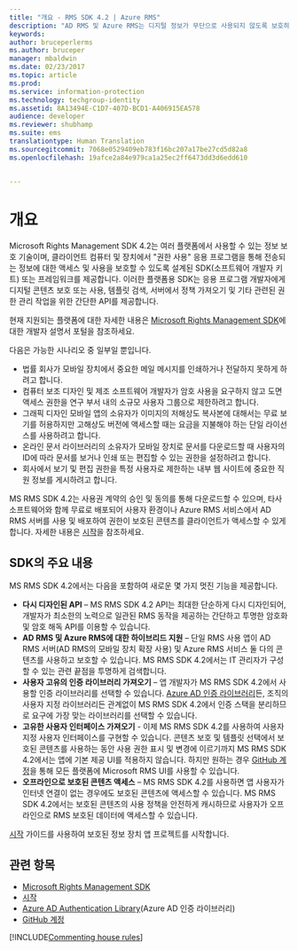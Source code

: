 ```yaml
---
title: "개요 - RMS SDK 4.2 | Azure RMS"
description: "AD RMS 및 Azure RMS는 디지털 정보가 무단으로 사용되지 않도록 보호하는 정보 보호 기술입니다."
keywords: 
author: bruceperlerms
ms.author: bruceper
manager: mbaldwin
ms.date: 02/23/2017
ms.topic: article
ms.prod: 
ms.service: information-protection
ms.technology: techgroup-identity
ms.assetid: 8A13494E-C1D7-407D-BCD1-A406915EA578
audience: developer
ms.reviewer: shubhamp
ms.suite: ems
translationtype: Human Translation
ms.sourcegitcommit: 7068e0529409eb783f16bc207a17be27cd5d82a8
ms.openlocfilehash: 19afce2a84e979ca1a25ec2ff6473dd3d6edd610


---
```


# <a name="overview"></a>개요

Microsoft Rights Management SDK 4.2는 여러 플랫폼에서 사용할 수 있는 정보 보호 기술이며,  클라이언트 컴퓨터 및 장치에서 "권한 사용" 응용 프로그램을 통해 전송되는 정보에 대한 액세스 및 사용을 보호할 수 있도록 설계된 SDK(소프트웨어 개발자 키트) 또는 프레임워크를 제공합니다. 이러한 플랫폼용 SDK는 응용 프로그램 개발자에게 디지털 콘텐츠 보호 또는 사용, 템플릿 검색, 서버에서 정책 가져오기 및 기타 관련된 권한 관리 작업을 위한 간단한 API를 제공합니다.

현재 지원되는 플랫폼에 대한 자세한 내용은 [Microsoft Rights Management SDK](active-directory-rights-management-services-multi-platform-thin-client-sdk-portal.md)에 대한 개발자 설명서 포털을 참조하세요.

다음은 가능한 시나리오 중 일부일 뿐입니다.

-   법률 회사가 모바일 장치에서 중요한 메일 메시지를 인쇄하거나 전달하지 못하게 하려고 합니다.
-   컴퓨터 보조 디자인 및 제조 소프트웨어 개발자가 암호 사용을 요구하지 않고 도면 액세스 권한을 연구 부서 내의 소규모 사용자 그룹으로 제한하려고 합니다.
-   그래픽 디자인 모바일 앱의 소유자가 이미지의 저해상도 복사본에 대해서는 무료 보기를 허용하지만 고해상도 버전에 액세스할 때는 요금을 지불해야 하는 단일 라이선스를 사용하려고 합니다.
-   온라인 문서 라이브러리의 소유자가 모바일 장치로 문서를 다운로드할 때 사용자의 ID에 따라 문서를 보거나 인쇄 또는 편집할 수 있는 권한을 설정하려고 합니다.
-   회사에서 보기 및 편집 권한을 특정 사용자로 제한하는 내부 웹 사이트에 중요한 직원 정보를 게시하려고 합니다.

MS RMS SDK 4.2는 사용권 계약의 승인 및 동의를 통해 다운로드할 수 있으며, 타사 소프트웨어와 함께 무료로 배포되어 사용자 환경이나 Azure RMS 서비스에서 AD RMS 서버를 사용 및 배포하여 권한이 보호된 콘텐츠를 클라이언트가 액세스할 수 있게 합니다. 자세한 내용은 [시작](get-started.md)을 참조하세요.

## <a name="sdk-highlights"></a>SDK의 주요 내용


MS RMS SDK 4.2에서는 다음을 포함하여 새로운 몇 가지 멋진 기능을 제공합니다.

-   **다시 디자인된 API** – MS RMS SDK 4.2 API는 최대한 단순하게 다시 디자인되어, 개발자가 최소한의 노력으로 일관된 RMS 동작을 제공하는 간단하고 투명한 암호화 및 암호 해독 API를 이용할 수 있습니다.
-   **AD RMS 및 Azure RMS에 대한 하이브리드 지원** – 단일 RMS 사용 앱이 AD RMS 서버(AD RMS의 모바일 장치 확장 사용) 및 Azure RMS 서비스 둘 다의 콘텐츠를 사용하고 보호할 수 있습니다. MS RMS SDK 4.2에서는 IT 관리자가 구성할 수 있는 관련 끝점을 투명하게 검색합니다.
-   **사용자 고유의 인증 라이브러리 가져오기** – 앱 개발자가 MS RMS SDK 4.2에서 사용할 인증 라이브러리를 선택할 수 있습니다. [Azure AD 인증 라이브러리](https://msdn.microsoft.com/library/jj573266.aspx)든, 조직의 사용자 지정 라이브러리든 관계없이 MS RMS SDK 4.2에서 인증 스택을 분리하므로 요구에 가장 맞는 라이브러리를 선택할 수 있습니다.
-   **고유한 사용자 인터페이스 가져오기** - 이제 MS RMS SDK 4.2를 사용하여 사용자 지정 사용자 인터페이스를 구현할 수 있습니다. 콘텐츠 보호 및 템플릿 선택에서 보호된 콘텐츠를 사용하는 동안 사용 권한 표시 및 변경에 이르기까지 MS RMS SDK 4.2에서는 앱에 기본 제공 UI를 적용하지 않습니다. 하지만 원하는 경우 [GitHub 계정](https://github.com/AzureAD/)을 통해 모든 플랫폼에 Microsoft RMS UI를 사용할 수 있습니다.
-   **오프라인으로 보호된 콘텐츠 액세스** – MS RMS SDK 4.2를 사용하면 앱 사용자가 인터넷 연결이 없는 경우에도 보호된 콘텐츠에 액세스할 수 있습니다. MS RMS SDK 4.2에서는 보호된 콘텐츠의 사용 정책을 안전하게 캐시하므로 사용자가 오프라인으로 RMS 보호된 데이터에 액세스할 수 있습니다.

[시작](get-started.md) 가이드를 사용하여 보호된 정보 장치 앱 프로젝트를 시작합니다.

## <a name="related-topics"></a>관련 항목

* [Microsoft Rights Management SDK](active-directory-rights-management-services-multi-platform-thin-client-sdk-portal.md)
* [시작](get-started.md)
* [Azure AD Authentication Library](https://msdn.microsoft.com/en-us/library/jj573266.aspx)(Azure AD 인증 라이브러리)
* [GitHub 계정](https://github.com/AzureAD/)

[!INCLUDE[Commenting house rules](../includes/houserules.md)]


<!--HONumber=Jan17_HO1-->


